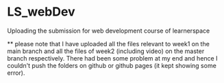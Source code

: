 # LS_webDev
Uploading the submission for web development course of learnerspace

** please note that I have uploaded all the files relevant to week1 on the main branch and all the files of week2 (including video) on the master branch respectively. There had been some problem at my end and hence I couldn't push the folders on github or github pages (it kept showing some error).
